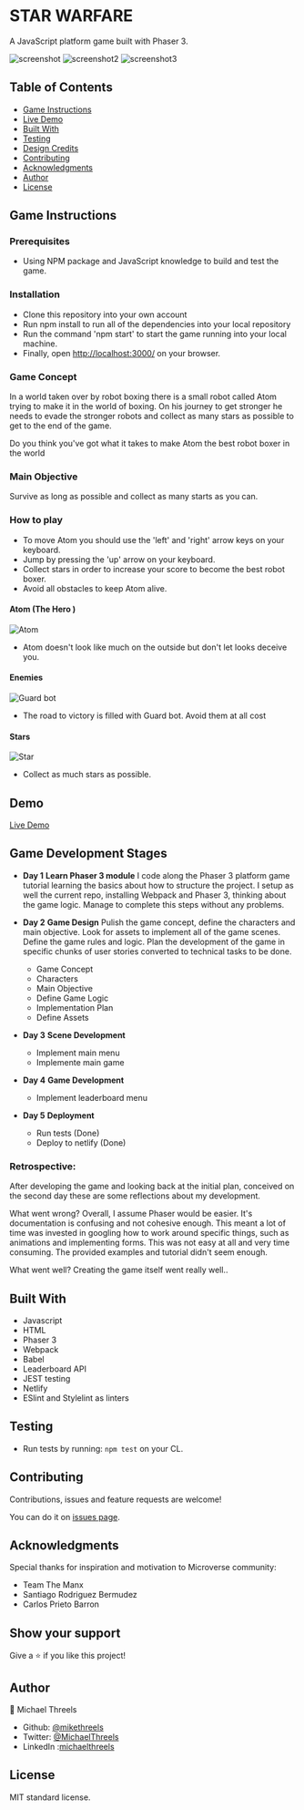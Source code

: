 # STAR WARFARE
A JavaScript platform game built with Phaser 3.

![screenshot](./src/assets/screenshots/screenshot.PNG)
![screenshot2](./src/assets/screenshots/screenshot2.PNG)
![screenshot3](./src/assets/screenshots/screenshot3.PNG)

## Table of Contents

* [Game Instructions](#game-instructions)
* [Live Demo](#demo)
* [Built With](#built-with)
* [Testing](#testing)
* [Design Credits](#design-credits)
* [Contributing](#contributing)
* [Acknowledgments](#acknowledgments)
* [Author](#author)
* [License](#license)

## Game Instructions

### Prerequisites

- Using NPM package and JavaScript knowledge to build and test the game.

### Installation

- Clone this repository into your own account
- Run npm install to run all of the dependencies into your local repository
- Run the command 'npm start' to start the game running into your local machine.
- Finally, open [http://localhost:3000/](http://localhost:3000/) on your browser.

### Game Concept

In a world taken over by robot boxing there is a small robot called Atom trying to make it in the world of boxing.
On his journey to get stronger he needs to evade the stronger robots and collect as many stars as possible to get to the end of the game.

Do you think you've got what it takes to make Atom the best robot boxer in the world 

### Main Objective

Survive as long as possible and collect as many starts as you can.

### How to play

- To move Atom you should use the 'left' and 'right' arrow keys on your keyboard.
- Jump by pressing the 'up' arrow on your keyboard.
- Collect stars in order to increase your score to become the best robot boxer.
- Avoid all obstacles to keep Atom alive.

#### Atom (The Hero )

![Atom](./src/assets/screenshots/hero.PNG)

- Atom doesn't look like much on the outside but don't let looks deceive you.

#### Enemies

![Guard bot](./src/assets/screenshots/enemy.PNG)

- The road to victory is filled with Guard bot. Avoid them at all cost

#### Stars

![Star](./src/assets/star.png)

- Collect as much stars as possible.

## Demo

[Live Demo](https://real-iron.netlify.app/)

## Game Development Stages

- **Day 1**
**Learn Phaser 3 module**
 I code along the Phaser 3 platform game tutorial learning the basics about how to structure the project. I setup as well the current repo, installing Webpack and Phaser 3, thinking about the game logic. Manage to complete this steps without any problems.

- **Day 2**
**Game Design**
 Pulish the game concept, define the characters and main objective. Look for assets to implement all of the game scenes. Define the game rules and logic. Plan the development of the game in specific chunks of user stories converted to technical tasks to be done. 
  - Game Concept 
  - Characters 
  - Main Objective 
  - Define Game Logic 
  - Implementation Plan 
  - Define Assets 

- **Day 3**
**Scene Development**
  - Implement main menu 
  - Implemente main game 

- **Day 4**
**Game Development**
  - Implement leaderboard menu

- **Day 5**
**Deployment**
  - Run tests (Done)
  - Deploy to netlify (Done)

### Retrospective:

After developing the game and looking back at the initial plan, conceived on the second day these are some reflections about my development.

What went wrong?
Overall, I assume Phaser would be easier. It's documentation is confusing and not cohesive enough. This meant a lot of time was invested in googling how to work around specific things, such as animations and implementing forms. This was not easy at all and very time consuming. The provided examples and tutorial didn't seem enough. 

What went well?
Creating the game itself went really well.. 

## Built With
- Javascript
- HTML
- Phaser 3
- Webpack
- Babel
- Leaderboard API
- JEST testing
- Netlify
- ESlint and Stylelint as linters

## Testing

- Run tests by running: `npm test` on your CL.


## Contributing

Contributions, issues and feature requests are welcome!

You can do it on [issues page](issues/).

## Acknowledgments

Special thanks for inspiration and motivation to Microverse community:
- Team The Manx
- Santiago Rodriguez Bermudez
- Carlos Prieto Barron

## Show your support

Give a ⭐️ if you like this project!

## Author

👤 Michael Threels
- Github: [@mikethreels](https://github.com/mikethreels)
- Twitter: [@MichaelThreels](https://twitter.com/MichaelThreels)
- LinkedIn :[michaelthreels](https://www.linkedin.com/in/michael-threels)

## License

MIT standard license.